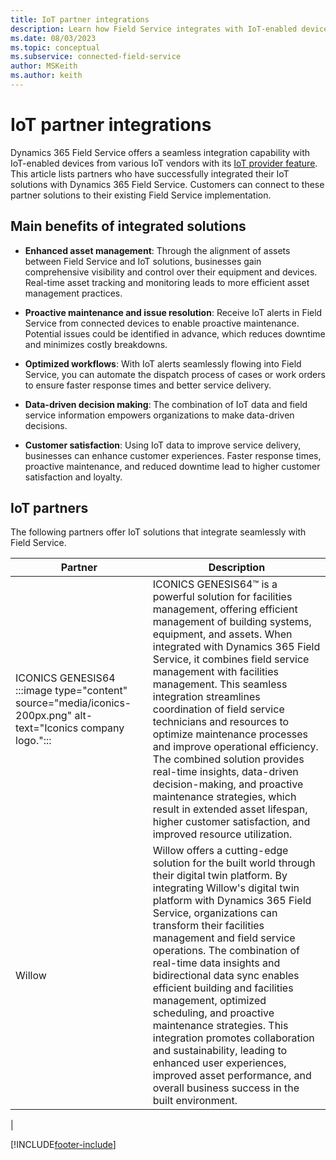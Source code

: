 ```yaml
---
title: IoT partner integrations
description: Learn how Field Service integrates with IoT-enabled devices from IoT vendors to extend functionality and enhance field service operations.
ms.date: 08/03/2023
ms.topic: conceptual
ms.subservice: connected-field-service
author: MSKeith
ms.author: keith
---
```


# IoT partner integrations

Dynamics 365 Field Service offers a seamless integration capability with IoT-enabled devices from various IoT vendors with its [IoT provider feature](cfs-custom-iot-provider.md). This article lists partners who have successfully integrated their IoT solutions with Dynamics 365 Field Service. Customers can connect to these partner solutions to their existing Field Service implementation.

## Main benefits of integrated solutions

- **Enhanced asset management**: Through the alignment of assets between Field Service and IoT solutions, businesses gain comprehensive visibility and control over their equipment and devices. Real-time asset tracking and monitoring leads to more efficient asset management practices.

- **Proactive maintenance and issue resolution**: Receive IoT alerts in Field Service from connected devices to enable proactive maintenance. Potential issues could be identified in advance, which reduces downtime and minimizes costly breakdowns.

- **Optimized workflows**: With IoT alerts seamlessly flowing into Field Service, you can automate the dispatch process of cases or work orders to ensure faster response times and better service delivery.

- **Data-driven decision making**: The combination of IoT data and field service information empowers organizations to make data-driven decisions.

- **Customer satisfaction**: Using IoT data to improve service delivery, businesses can enhance customer experiences. Faster response times, proactive maintenance, and reduced downtime lead to higher customer satisfaction and loyalty.

## IoT partners

The following partners offer IoT solutions that integrate seamlessly with Field Service.

|Partner  |Description  |
|---------|---------|
| ICONICS GENESIS64 <br> :::image type="content" source="media/iconics-200px.png" alt-text="Iconics company logo."::: |  ICONICS GENESIS64™ is a powerful solution for facilities management, offering efficient management of building systems, equipment, and assets. When integrated with Dynamics 365 Field Service, it combines field service management with facilities management. This seamless integration streamlines coordination of field service technicians and resources to optimize maintenance processes and improve operational efficiency. The combined solution provides real-time insights, data-driven decision-making, and proactive maintenance strategies, which result in extended asset lifespan, higher customer satisfaction, and improved resource utilization. |
|Willow <br>     | Willow offers a cutting-edge solution for the built world through their digital twin platform. By integrating Willow's digital twin platform with Dynamics 365 Field Service, organizations can transform their facilities management and field service operations. The combination of real-time data insights and bidirectional data sync enables efficient building and facilities management, optimized scheduling, and proactive maintenance strategies. This integration promotes collaboration and sustainability, leading to enhanced user experiences, improved asset performance, and overall business success in the built environment.
   |

[!INCLUDE[footer-include](../includes/footer-banner.md)]
